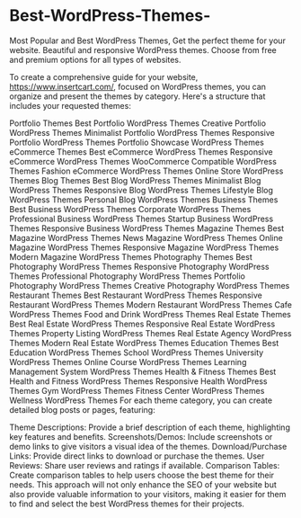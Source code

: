 # Best-WordPress-Themes-
Most Popular and Best WordPress Themes, Get the perfect theme for your website. Beautiful and responsive WordPress themes. Choose from free and premium options for all types of websites.

To create a comprehensive guide for your website, https://www.insertcart.com/, focused on WordPress themes, you can organize and present the themes by category. Here's a structure that includes your requested themes:

Portfolio Themes
Best Portfolio WordPress Themes
Creative Portfolio WordPress Themes
Minimalist Portfolio WordPress Themes
Responsive Portfolio WordPress Themes
Portfolio Showcase WordPress Themes
eCommerce Themes
Best eCommerce WordPress Themes
Responsive eCommerce WordPress Themes
WooCommerce Compatible WordPress Themes
Fashion eCommerce WordPress Themes
Online Store WordPress Themes
Blog Themes
Best Blog WordPress Themes
Minimalist Blog WordPress Themes
Responsive Blog WordPress Themes
Lifestyle Blog WordPress Themes
Personal Blog WordPress Themes
Business Themes
Best Business WordPress Themes
Corporate WordPress Themes
Professional Business WordPress Themes
Startup Business WordPress Themes
Responsive Business WordPress Themes
Magazine Themes
Best Magazine WordPress Themes
News Magazine WordPress Themes
Online Magazine WordPress Themes
Responsive Magazine WordPress Themes
Modern Magazine WordPress Themes
Photography Themes
Best Photography WordPress Themes
Responsive Photography WordPress Themes
Professional Photography WordPress Themes
Portfolio Photography WordPress Themes
Creative Photography WordPress Themes
Restaurant Themes
Best Restaurant WordPress Themes
Responsive Restaurant WordPress Themes
Modern Restaurant WordPress Themes
Cafe WordPress Themes
Food and Drink WordPress Themes
Real Estate Themes
Best Real Estate WordPress Themes
Responsive Real Estate WordPress Themes
Property Listing WordPress Themes
Real Estate Agency WordPress Themes
Modern Real Estate WordPress Themes
Education Themes
Best Education WordPress Themes
School WordPress Themes
University WordPress Themes
Online Course WordPress Themes
Learning Management System WordPress Themes
Health & Fitness Themes
Best Health and Fitness WordPress Themes
Responsive Health WordPress Themes
Gym WordPress Themes
Fitness Center WordPress Themes
Wellness WordPress Themes
For each theme category, you can create detailed blog posts or pages, featuring:

Theme Descriptions: Provide a brief description of each theme, highlighting key features and benefits.
Screenshots/Demos: Include screenshots or demo links to give visitors a visual idea of the themes.
Download/Purchase Links: Provide direct links to download or purchase the themes.
User Reviews: Share user reviews and ratings if available.
Comparison Tables: Create comparison tables to help users choose the best theme for their needs.
This approach will not only enhance the SEO of your website but also provide valuable information to your visitors, making it easier for them to find and select the best WordPress themes for their projects.
